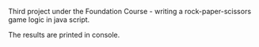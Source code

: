 Third project under the Foundation Course - writing a rock-paper-scissors game logic in java script.

The results are printed in console.
